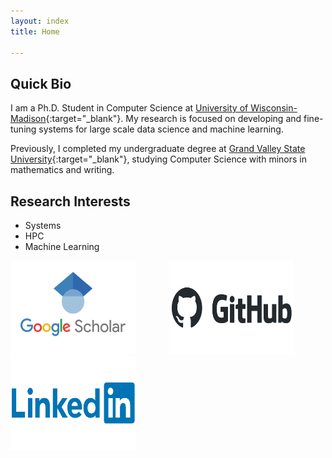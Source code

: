 ```yaml
---
layout: index
title: Home

---
```


## Quick Bio 
I am a Ph.D. Student in Computer Science at [University of Wisconsin-Madison](https://www.cs.wisc.edu/){:target="_blank"}. My research is focused on developing and fine-tuning systems for large scale data science and machine learning. 

Previously, I completed my undergraduate degree at [Grand Valley State University](https://www.gvsu.edu/){:target="_blank"}, studying Computer Science with minors in mathematics and writing.


## Research Interests
* Systems
* HPC
* Machine Learning



<div style="display: inline-block;">
    <a href="https://scholar.google.com/citations?user=7gZFL2IAAAAJ&hl=en" target="_blank">
        <img src="images/gScholar.png" alt="Link to my Google Scholar" style="width: 200px; height: 150px; margin-right: 50px;">
    </a>
</div>
<div style="display: inline-block;">
    <a href="https://github.com/OckermanSethGVSU" target="_blank">
        <img src="images/github-logo-vector.png" alt="Link to my Github" style="width: 200px; height: 150px; margin-right: 50px;">
    </a>
</div>
<div style="display: inline-block;">
    <a href="https://www.linkedin.com/in/sethockerman/" target="_blank">
        <img src="images/Linkedin-Logo.png" alt="Link to my LinkedIn" style="width: 200px; height: 150px;">
    </a>
</div>


